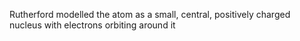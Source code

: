 Rutherford modelled the atom as a small, central, positively charged nucleus with electrons orbiting around it